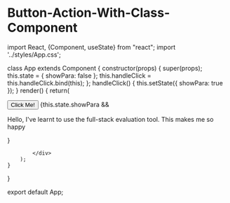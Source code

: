# Button-Action-With-Class-Component
import React, {Component, useState} from "react";
import '../styles/App.css';

class App extends Component {
    constructor(props) {
    super(props);
    this.state = {
      showPara: false
    };
    this.handleClick = this.handleClick.bind(this);
	};
 handleClick() {
    this.setState({
      showPara: true
    });
  }
    render() {
    	return(
    		<div id="main">
			 <button id="click" onClick={this.handleClick}>Click Me!</button>
        {this.state.showPara && <p id="para">Hello, I've learnt to use the full-stack evaluation tool. This makes me so happy</p>}
      
    		</div>
    	);
    }
}


export default App;
